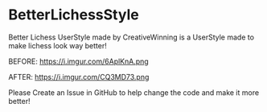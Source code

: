 # BetterLichessStyle
Better Lichess UserStyle made by CreativeWinning is a UserStyle made to make lichess look way better!

BEFORE:
https://i.imgur.com/6AplKnA.png


AFTER:
https://i.imgur.com/CQ3MD73.png

Please Create an Issue in GitHub to help change the code and make it more better!
